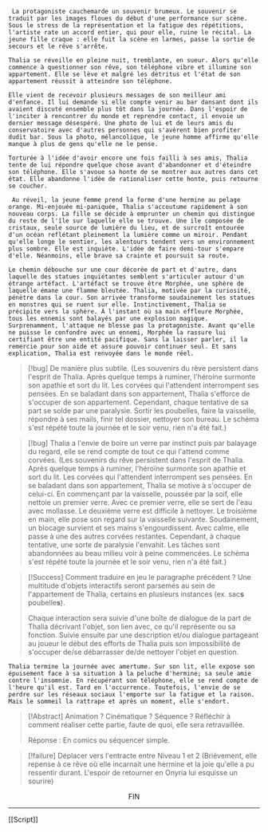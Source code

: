 
	 La protagoniste cauchemarde un souvenir brumeux. Le souvenir se traduit par les images floues du début d'une performance sur scène. Sous le stress de la représentation et la fatigue des répétitions, l'artiste rate un accord entier, qui pour elle, ruine le récital. La jeune fille craque : elle fuit la scène en larmes, passe la sortie de secours et le rêve s'arrête.﻿

	Thalia se réveille en pleine nuit, tremblante, en sueur. Alors qu'elle commence à questionner son rêve, son téléphone vibre et illumine son appartement. Elle se lève et malgré les détritus et l'état de son appartement réussit à atteindre son téléphone.

	Elle vient de recevoir plusieurs messages de son meilleur ami d'enfance. Il lui demande si elle compte venir au bar dansant dont ils avaient discuté ensemble plus tôt dans la journée. Dans l'espoir de l'inciter à rencontrer du monde et reprendre contact, il envoie un dernier message désespéré. Une photo de lui et de leurs amis du conservatoire avec d'autres personnes qui s'avèrent bien profiter dudit bar. Sous la photo, mélancolique, le jeune homme affirme qu'elle manque à plus de gens qu'elle ne le pense.

	Torturée à l'idée d'avoir encore une fois failli à ses amis, Thalia tente de lui répondre quelque chose avant d'abandonner et d'éteindre son téléphone. Elle s'avoue sa honte de se montrer aux autres dans cet état. Elle abandonne l'idée de rationaliser cette honte, puis retourne se coucher.

	 Au réveil, la jeune femme prend la forme d'une hermine au pelage orange. Mi-enjouée mi-paniquée, Thalia s'accoutume rapidement à son nouveau corps. La fille se décide à emprunter un chemin qui distingue du reste de l'île sur laquelle elle se trouve. Une ile composée de cristaux, seule source de lumière du lieu, et de surcroît entourée d'un océan reflétant pleinement la lumière comme un miroir. Pendant qu'elle longe le sentier, les alentours tendent vers un environnement plus sombre. Elle est inquiète. L'idée de faire demi-tour s'empare d'elle. Néanmoins, elle brave sa crainte et poursuit sa route.

	Le chemin débouche sur une cour décorée de part et d'autre, dans laquelle des statues inquiétantes semblent s'articuler autour d'un étrange artéfact. L'artéfact se trouve être Morphée, une sphère de laquelle émane une flamme bleutée. Thalia, motivée par la curiosité, pénètre dans la cour. Son arrivée transforme soudainement les statues en monstres qui se ruent sur elle. Instinctivement, Thalia se précipite vers la sphère. À l'instant où sa main effleure Morphée, tous les ennemis sont balayés par une explosion magique. Surprenamment, l'attaque ne blesse pas la protagoniste. Avant qu'elle ne puisse le confondre avec un ennemi, Morphée la rassure lui certifiant être une entité pacifique. Sans la laisser parler, il la remercie pour son aide et assure pouvoir continuer seul. Et sans explication, Thalia est renvoyée dans le monde réel.

> [!bug] De manière plus subtile.
> (Les souvenirs du rêve persistent dans l'esprit de Thalia. Après quelque temps à ruminer, l'héroine surmonte son apathie et sort du lit. Les corvées qui l'attendent interrompent ses pensées. En se baladant dans son appartement, Thalia s'efforce de s'occuper de son appartement. Cependant, chaque tentative de sa part se solde par une paralysie. Sortir les poubelles, faire la vaisselle, répondre à ses mails, finir tel dossier, nettoyer son bureau. Le schéma s'est répété toute la journée et le soir venu, rien n'a été fait.)

> [!bug] Thalia a l'envie de boire un verre par instinct puis par balayage du regard, elle se rend compte de tout ce qui l'attend comme corvées.
> (Les souvenirs du rêve persistent dans l'esprit de Thalia. Après quelque temps à ruminer, l'héroïne surmonte son apathie et sort du lit. Les corvées qui l'attendent interrompent ses pensées. En se baladant dans son appartement, Thalia se motive à s'occuper de celui-ci. En commençant par la vaisselle, poussée par la soif, elle nettoie un premier verre. Avec ce premier verre, elle se sert de l'eau avec mollasse. Le deuxième verre est difficile à nettoyer. Le troisième en main, elle pose son regard sur la vaisselle suivante. Soudainement, un blocage survient et ses mains s'engourdissent. Avec calme, elle passe à une des autres corvées restantes. Cependant, à chaque tentative, une sorte de paralysie l'envahit. Les tâches sont abandonnées au beau milieu voir à peine commencées. Le schéma s'est répété toute la journée et le soir venu, rien n'a été fait.)

> [!Success] Comment traduire en jeu le paragraphe précédent ?
> Une multitude d'objets interactifs seront parsemés au sein de l'appartement de Thalia, certains en plusieurs instances (ex. sac**s** poubelle**s**). 
> 
> Chaque interaction sera suivie d'une boîte de dialogue de la part de Thalia décrivant l'objet, son lien avec, ce qu'il représente ou sa fonction. Suivie ensuite par une description et/ou dialogue partageant au joueur le début des efforts de Thalia puis son impossibilité de s'occuper de/se débarrasser de/de nettoyer l'objet en question.

	Thalia termine la journée avec amertume. Sur son lit, elle expose son épuisement face à sa situation à la peluche d'hermine; sa seule amie contre l'insomnie. En récupérant son téléphone, elle se rend compte de l'heure qu'il est. Tard en l'occurrence. Toutefois, l'envie de se perdre sur les réseaux sociaux l'emporte sur la fatigue et la raison. Mais le sommeil la rattrape et après un moment, elle s'endort.

> [!Abstract] Animation ? Cinématique ? Séquence ?
> Réfléchir à comment réaliser cette partie, faute de quoi, elle sera retravaillée.
>  
> Réponse : En comics ou séquencer simple.

> [!failure] Déplacer vers l'entracte entre Niveau 1 et 2
> (Brièvement, elle repense à ce rêve où elle incarnait une hermine et la joie qu'elle a pu ressentir durant. L'espoir de retourner en Onyria lui esquisse un sourire)

<center> FIN </center>

---

[[Script]]